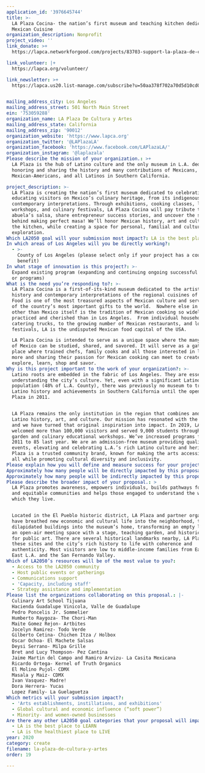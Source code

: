 ```yaml
---
application_id: '3976645744'
title: >-
  LA Plaza Cocina- the nation’s first museum and teaching kitchen dedicated to
  Mexican Cuisine
organization_description: Nonprofit
project_video: ''
link_donate: >+
  https://lapca.networkforgood.com/projects/83703-support-la-plaza-de-cultura-y-artes

link_volunteer: |+
  https://lapca.org/volunteer/

link_newsletter: >+
  https://lapca.us20.list-manage.com/subscribe?u=50aa378f702a70d5d10cd0421&id=ce62c6f9fb


mailing_address_city: Los Angeles
mailing_address_street: 501 North Main Street
ein: '753059288'
organization_name: LA Plaza De Cultura y Artes
mailing_address_state: California
mailing_address_zip: '90012'
organization_website: 'https://www.lapca.org'
organization_twitter: '@LAPlazaLA'
organization_facebook: 'https://www.facebook.com/LAPlazaLA/'
organization_instagram: '@laplazala'
Please describe the mission of your organization.: >+
  LA Plaza is the hub of Latino culture and the only museum in L.A. dedicated to
  honoring and sharing the history and many contributions of Mexicans,
  Mexican-Americans, and all Latinos in Southern California. 

project_description: >-
  LA Plaza is creating the nation’s first museum dedicated to celebrating and
  educating visitors on Mexico’s culinary heritage, from its indigenous roots to
  contemporary interpretations. Through exhibitions, cooking classes, lectures,
  workshops, and culinary festivals, LA Plaza Cocina will pay tribute to your
  abuela’s salsa, share entrepreneur success stories, and uncover the science
  behind making perfect masa! We’ll honor Mexican history, art and culture in
  the kitchen, while creating a space for personal, familial and cultural
  exploration.  
Which LA2050 goal will your submission most impact?: LA is the best place to CREATE
In which areas of Los Angeles will you be directly working?:
  - >-
    County of Los Angeles (please select only if your project has a countywide
    benefit)
In what stage of innovation is this project?: >-
  Expand existing program (expanding and continuing ongoing successful projects
  or programs)
What is the need you’re responding to?: >-
  LA Plaza Cocina is a first-of-its-kind museum dedicated to the artistry,
  history and contemporary interpretations of the regional cuisines of Mexico. 
  Food is one of the most treasured aspects of Mexican culture and serves as one
  of the country’s most important gifts to the world.  Nowhere else in the world
  other than Mexico itself is the tradition of Mexican cooking so widely
  practiced and cherished than in Los Angeles.  From individual households to
  catering trucks, to the growing number of Mexican restaurants, and local food
  festivals, LA is the undisputed Mexican food capital of the USA. 

  LA Plaza Cocina is intended to serve as a unique space where the many cuisines
  of Mexico can be studied, shared, and savored. It will serve as a gathering
  place where trained chefs, family cooks and all those interested in learning
  more and sharing their passion for Mexican cooking can meet to create,
  explore, learn, shop and savor.  
Why is this project important to the work of your organization?: >-
  Latino roots are embedded in the fabric of Los Angeles. They are essential to
  understanding the city’s culture. Yet, even with a significant Latino
  population (48% of L.A. County), there was previously no museum to trace
  Latino history and achievements in Southern California until the opening of LA
  Plaza in 2011. 


  LA Plaza remains the only institution in the region that combines and honors
  Latino history, art, and culture. Our mission has resonated with the community
  and we have turned that original inspiration into impact. In 2019, LA Plaza
  welcomed more than 100,000 visitors and served 9,000 students through our free
  garden and culinary educational workshops. We’ve increased programs from 15 in
  2011 to 85 last year. We are an admission-free museum providing quality
  events, elevating and celebrating L.A.’s rich Latino culture and heritage. LA
  Plaza is a trusted community brand, known for making the arts accessible to
  all while promoting cultural diversity and inclusivity.
Please explain how you will define and measure success for your project.: "Opening LA Plaza Cocina has been a priority for LA Plaza since its inception. We have worked toward this for nearly a decade and are finally in a position to bring this project to fruition. The location, plans, and designs are in place, and the corresponding programming has a successful track record with a strong following.  \n\nLA Plaza Cocina’s goals are to:\n\n-\tComplete construction and open to the public in Q1 2021.\n-\tCreate a unique, multi-disciplinary site where professionals and the general public alike \n can explore the rich culinary treasures of Mexico\n-\tInstill a greater understanding of the beneficial aspects of indigenous foods  \n-\tEmpower women and minority-owned businesses engaged in Mexican cooking\n-\tCreate a space for personal, familial and cultural exploration. \n-\tIncrease interconnectedness among different populations and cultures. \n-\tInspire and educate individuals about the history, and influence of Mexican cuisine in Los Angeles, reaching a minimum of 40,000 people annually\n-\tIncrease families’ awareness of nutrition, culinary preparation, and the culture and history of food migration\n\nWe will measure the degree to which we achieve these goals, and therefore program success, through an increase in attendance and online engagement, demand for more culinary arts classes, and feedback from the community, both organically and through participant and visitor surveys. LA Plaza Cocina will be open to the public six days a week. \n"
Approximately how many people will be directly impacted by this proposal?: '12000'
Approximately how many people will be indirectly impacted by this proposal?: '36000'
Please describe the broader impact of your proposal.: >
  LA Plaza promotes awareness, empowers individuals, builds pathways for diverse
  and equitable communities and helps those engaged to understand the world in
  which they live.


  Located in the El Pueblo historic district, LA Plaza and partner organizations
  have breathed new economic and cultural life into the neighborhood, turning
  dilapidated buildings into the museum’s home, transforming an empty lot into
  an open-air meeting space with a stage, teaching garden, and historic walkway
  for public art. There are several historical landmarks nearby, LA Plaza brings
  these sites and the city’s rich history to life with coherence and
  authenticity. Most visitors are low to middle-income families from East, South
  East L.A. and the San Fernando Valley.
Which of LA2050’s resources will be of the most value to you?:
  - Access to the LA2050 community
  - Host public events or gatherings
  - Communications support
  - 'Capacity, including staff'
  - Strategy assistance and implementation
Please list the organizations collaborating on this proposal.: |-
  Culinary Art School Tijuana
  Hacienda Guadalupe Vinicola, Valle de Guadalupe
  Pedro Poncelis Jr. Sommelier
  Humberto Raygoza- The Chori-Man
  Maite Gomez Rejon- Artbites
  Jocelyn Ramirez- Todo Verde
  Gilberto Cetina- Chichen Itza / Holbox
  Oscar Ochoa- El Machete Salsas
  Deysi Serrano- Milpa Grille
  Bret and Lucy Thompson- Pez Cantina
  Jaime Martin del Campo and Ramiro Arvizu- La Casita Mexicana
  Ricardo Ortega- Kernel of Truth Organics
  El Molino Pujol- CDMX
  Masala y Maiz- CDMX
  Ivan Vasquez- Madre!
  Dora Herrera- Yucas
  Lopez Family- La Guelaguetza
Which metrics will your submission impact?:
  - 'Arts establishments, instillations, and exhibitions'
  - Global cultural and economic influence (“soft power”)
  - Minority- and women-owned businesses
Are there any other LA2050 goal categories that your proposal will impact?:
  - LA is the best place to LEARN
  - LA is the healthiest place to LIVE
year: 2020
category: create
filename: la-plaza-de-cultura-y-artes
order: 19

---
```

